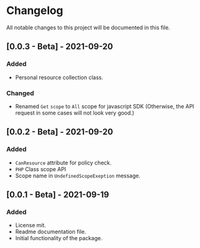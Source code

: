 # ChangelogAll notable changes to this project will be documented in this file.## [0.0.3 - Beta] - 2021-09-20### Added- Personal resource collection class.### Changed- Renamed `Get` `scope` to `All` scope for javascript SDK (Otherwise, the API request in some cases will not look very good.)## [0.0.2 - Beta] - 2021-09-20### Added- `CanResource` attribute for policy check.- `PHP` Class scope API - Scope name in `UndefinedScopeExeption` message.## [0.0.1 - Beta] - 2021-09-19### Added- License mit.- Readme documentation file.- Initial functionality of the package.